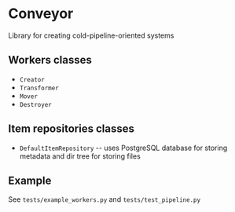 # Conveyor

Library for creating cold-pipeline-oriented systems

## Workers classes

* `Creator`
* `Transformer`
* `Mover`
* `Destroyer`

## Item repositories classes

* `DefaultItemRepository` -- uses PostgreSQL database for storing metadata and dir tree for storing files

## Example

See `tests/example_workers.py` and `tests/test_pipeline.py`